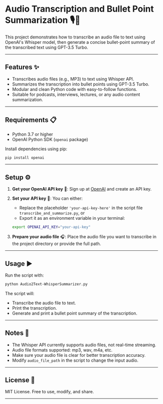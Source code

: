 # Audio Transcription and Bullet Point Summarization 🎙️📝

This project demonstrates how to transcribe an audio file to text using OpenAI's Whisper model, then generate a concise bullet-point summary of the transcribed text using GPT-3.5 Turbo.

---

## Features ✨

- Transcribes audio files (e.g., MP3) to text using Whisper API.
- Summarizes the transcription into bullet points using GPT-3.5 Turbo.
- Modular and clean Python code with easy-to-follow functions.
- Suitable for podcasts, interviews, lectures, or any audio content summarization.

---

## Requirements 📋

- Python 3.7 or higher
- OpenAI Python SDK (`openai` package)

Install dependencies using pip:

```bash
pip install openai
````

---

## Setup ⚙️

1. **Get your OpenAI API key** 🔑:
   Sign up at [OpenAI](https://platform.openai.com/) and create an API key.

2. **Set your API key** 🔐:
   You can either:

   * Replace the placeholder `'your-api-key-here'` in the script file `transcribe_and_summarize.py`, or
   * Export it as an environment variable in your terminal:

   ```bash
   export OPENAI_API_KEY="your-api-key"
   ```

3. **Prepare your audio file** 🎧:
   Place the audio file you want to transcribe in the project directory or provide the full path.

---

## Usage ▶️

Run the script with:

```bash
python Audio2Text-WhisperSummarizer.py
```

The script will:

* Transcribe the audio file to text.
* Print the transcription.
* Generate and print a bullet point summary of the transcription.

---

## Notes 📝

* The Whisper API currently supports audio files, not real-time streaming.
* Audio file formats supported: mp3, wav, m4a, etc.
* Make sure your audio file is clear for better transcription accuracy.
* Modify `audio_file_path` in the script to change the input audio.

---

## License 📄

MIT License. Free to use, modify, and share.


---
